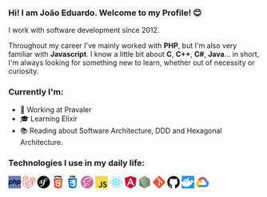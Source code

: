 ### Hi! I am João Eduardo. Welcome to my Profile! 😊

I work with software development since 2012.

Throughout my career I've mainly worked with **PHP**, but I'm also very familiar with **Javascript**. I know a little bit about **C**, **C++**, **C#**, **Java**... in short, I'm always looking for something new to learn, whether out of necessity or curiosity.

### Currently I'm:

- 👔 Working at Pravaler
- 🎓 Learning Elixir
- 📚 Reading about Software Architecture, DDD and Hexagonal Architecture.

### Technologies I use in my daily life:

<img alt="PHP" src="./images/php.png" />
<img alt="Laravel" src="./images/laravel.png" />
<img alt="Symfony" src="./images/symfony.png" />
<img alt="HTML 5" src="./images/html5.png" />
<img alt="CSS 3" src="./images/css3.png" />
<img alt="SASS" src="./images/sass.png" />
<img alt="JS" src="./images/js.png" />
<img alt="React" src="./images/react.png" />
<img alt="Angular" src="./images/angular.png" />
<img alt="Node" src="./images/node.png" />
<img alt="Git" src="./images/git.png" />
<img alt="Github" src="./images/github.png" />
<img alt="Docker" src="./images/docker.png" />
<img alt="GCP" src="./images/gcp.png" />

